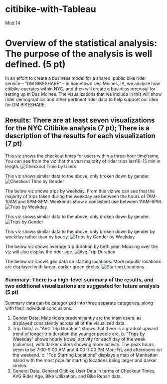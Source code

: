 # citibike-with-Tableau
Mod 14

# Overview of the statistical analysis: The purpose of the analysis is well defined. (5 pt)
In an effort to create a business model for a shared, public bike rider service – “DM BIKESHARE” – in hometown Des Moines, IA, we analyze how citibike operates within NYC, and then will create a business proposal for setting up in Des Moines. The visualizations that we include in this will show rider demographics and other pertinent rider data to help support our idea for DM BIKESHARE.
## Results: There are at least seven visualizations for the NYC Citibike analysis (7 pt); There is a description of the results for each visualization (7 pt)
This viz shows the checkout times for users within a three-hour timeframe. You can see from the viz that the vast majority of rider trips last10-15 min in length.
 ![Checkout Time by Users](https://user-images.githubusercontent.com/96449605/161613070-f51a9149-afcd-4b5e-bf54-0b05174587ec.png)
 
This viz shows similar data to the above, only broken down by gender.
 ![Checkout Time by Gender](https://user-images.githubusercontent.com/96449605/161613136-ddba854f-81a1-4303-94b2-079eb0cc89e6.png)

The below viz shows trips by weekday. From this viz we can see that the majority of trips taken during the weekday are between the hours of 7AM-10AM and 5PM-8PM. Weekends show a consistent use between 11AM-6PM.
![Trips by Weekday](https://user-images.githubusercontent.com/96449605/161613250-fa0a599e-edca-438f-bf77-a1ef7eeeeb01.png)
 
This viz shows similar data to the above, only broken down by gender.
![Trips by Gender](https://user-images.githubusercontent.com/96449605/161613338-887a13ea-4716-4359-a571-4cae81ca5373.png)
 
This viz shows similar data to the above, only broken down by gender by weekday rather than by hourly.
![Trips by Gender by Weekday](https://user-images.githubusercontent.com/96449605/161613668-73ad8a07-3a50-4a7e-888f-8c67c914aef9.png)

The below viz shows average trip duration by birth year. Mousing over the viz will also display the rider age.
 ![Avg Trip Duration](https://user-images.githubusercontent.com/96449605/161613450-c65ac301-c883-4e98-850f-c48efd26d0a7.png)

The below viz shows geo data on starting locations. More popular locations are displayed with larger, darker green circles.
 ![Starting Locations](https://user-images.githubusercontent.com/96449605/161613503-89157db8-50ab-4a9c-9272-3a82a462592d.png)
 
### Summary: There is a high-level summary of the results, and two additional visualizations are suggested for future analysis (5 pt)
Summary data can be categorized into three separate categories, along with their individual conclusions:
1.	Gender Data. Male riders predominantly are the main users, as displayed consistently across all of the visualized data.
2.	Trip Data/. 
a.	"AVG Trip Duration" shows that there is a gradual upward trend of longer trip duration the younger people are. 
b.	"Trips by Weekday" shows hourly (rows) activity for each day of the week (columns), with darker colors showing more activity. The peak hours seem to be 7:00-9:00 AM and 4:00-7:00 PM Mon-Fri, and afternoons on the weekend. 
c.	"Top Starting Locations" displays a map of Manhattan Island with the most popular starting locations being larger and darker circles.
3.	General Data. General Citibike User Data in terms of Checkout Times, AVG Rider Age, Bike Utilization, and Bike Repair data.
